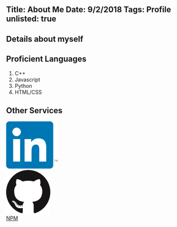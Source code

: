 Title: About Me
Date: 9/2/2018
Tags: Profile
unlisted: true
---
Details about myself
---

## Proficient Languages
1. C++
2. Javascript
3. Python
4. HTML/CSS

## Other Services
[ ![Linked-in Logo](/img/linkedin-logo.png) ](https://www.linkedin.com/in/ajani-b-00ba15156/)  
[ ![Github Logo](/img/github-logo.png) ](https://github.com/AjaniBilby)  
[NPM](https://www.npmjs.com/~hobgoblin101)